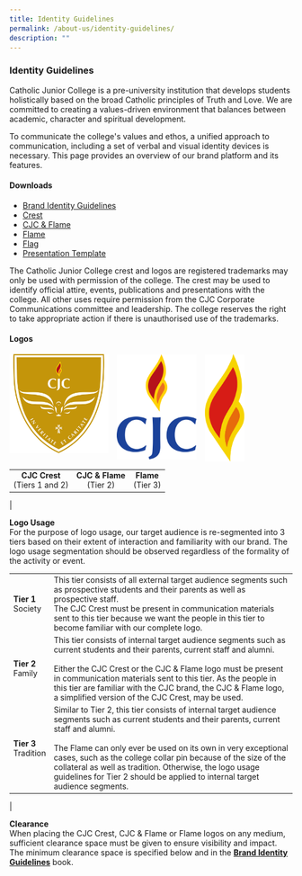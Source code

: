 ```yaml
---
title: Identity Guidelines
permalink: /about-us/identity-guidelines/
description: ""
---
```

### **Identity Guidelines**
Catholic Junior College is a pre-university institution that develops students holistically based on the broad Catholic principles of Truth and Love. We are committed to creating a values-driven environment that balances between academic, character and spiritual development. 

To communicate the college's values and ethos, a unified approach to communication, including a set of verbal and visual identity devices is necessary. This page provides an overview of our brand platform and its features.

#### **Downloads**
* [Brand Identity Guidelines](/files/identityguideline.pdf)
* [Crest](/files/crest.pdf)
* [CJC & Flame](/files/flame.pdf)
* [Flame](/files/flamea.pdf)
* [Flag](/files/flag.pdf)
* [Presentation Template](/files/identityguidelineppt.pdf)

The Catholic Junior College crest and logos are registered trademarks may only be used with permission of the college. The crest may be used to identify official attire, events, publications and presentations with the college. All other uses require permission from the CJC Corporate Communications committee and leadership. The college reserves the right to take appropriate action if there is unauthorised use of the trademarks.

#### **Logos**

<img src="/images/logo1.jpg" style="width:35%;margin-right:15px;" align = "left">
<img src="/images/logo2.jpg" style="width:28%;margin-right:15px;" align = "left">
<img src="/images/logo3.jpg" style="width:14%;margin-right:15px;" align = "left">

<br clear="left">

|  |  |  |
|:---:|:---:|:---:|
| **CJC Crest**<br> (Tiers 1 and 2) |  **CJC & Flame**<br> (Tier 2) | **Flame**<br> (Tier 3) |
|

**Logo Usage**<br>
For the purpose of logo usage, our target audience is re-segmented into 3 tiers based on their extent of interaction and familiarity with our brand. The logo usage segmentation should be observed regardless of the formality of the activity or event.

|  |  |
|---|---|
| **Tier 1**<br>Society | This tier consists of all external target audience segments such as prospective students and their parents as well as prospective staff. <br>The CJC Crest must be present in communication materials sent to this tier because we want the people in this tier to become familiar with our complete logo. |
| **Tier 2**<br>Family | This tier consists of internal target audience segments such as current students and their parents, current staff and alumni.<br><br>Either the CJC Crest or the CJC & Flame logo must be present in communication materials sent to this tier. As the people in this tier are familiar with the CJC brand, the CJC & Flame logo, a simplified version of the CJC Crest, may be used. |
| **Tier 3**<br>Tradition  | Similar to Tier 2, this tier consists of internal target audience segments such as current students and their parents, current staff and alumni. <br><br>The Flame can only ever be used on its own in very exceptional cases, such as the college collar pin because of the size of the collateral as well as tradition. Otherwise, the logo usage guidelines for Tier 2 should be applied to internal target audience segments. |
|

**Clearance**<br>
When placing the CJC Crest, CJC & Flame or Flame logos on any medium, sufficient clearance space must be given to ensure visibility and impact. The minimum clearance space is specified below and in the **[Brand Identity Guidelines](/files/CJC%20Guidelines%20Book.pdf)** book.